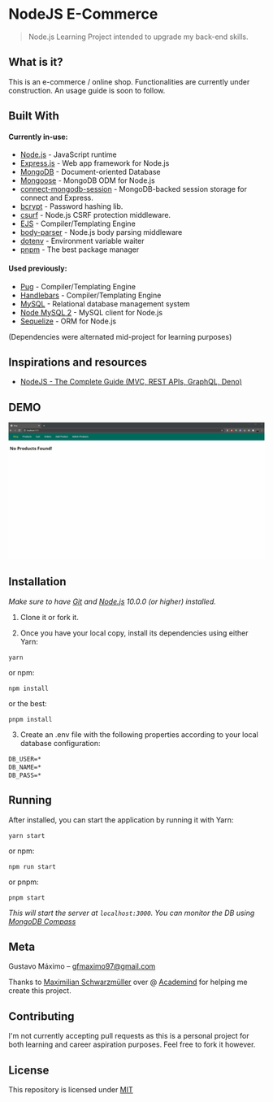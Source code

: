 # NodeJS E-Commerce
> Node.js Learning Project intended to upgrade my back-end skills.

## What is it?

This is an e-commerce / online shop. Functionalities are currently under construction.
An usage guide is soon to follow.

## Built With

#### Currently in-use:
* [Node.js](https://nodejs.org/en/) - JavaScript runtime
* [Express.js](https://expressjs.com/) - Web app framework for Node.js
* [MongoDB](https://www.mongodb.com/) - Document-oriented Database
* [Mongoose]( https://mongoosejs.com/) - MongoDB ODM for Node.js
* [connect-mongodb-session](https://www.npmjs.com/package/connect-mongodb-session) - MongoDB-backed session storage for connect and Express.
* [bcrypt](https://www.npmjs.com/package/bcrypt) - Password hashing lib.
* [csurf](https://github.com/expressjs/csurf) - Node.js CSRF protection middleware.
* [EJS](https://ejs.co/) - Compiler/Templating Engine
* [body-parser](https://www.npmjs.com/package/body-parser) - Node.js body parsing middleware
* [dotenv](https://www.npmjs.com/package/dotenv) - Environment variable waiter
* [pnpm](https://www.npmjs.com/package/pnpm) - The best package manager

#### Used previously:
* [Pug](https://pugjs.org/api/getting-started.html) - Compiler/Templating Engine
* [Handlebars](https://handlebarsjs.com/) - Compiler/Templating Engine
* [MySQL](https://www.mysql.com/) - Relational database management system
* [Node MySQL 2](https://www.npmjs.com/package/mysql2) - MySQL client for Node.js
* [Sequelize](https://sequelize.org/) - ORM for Node.js

(Dependencies were alternated mid-project for learning purposes)

## Inspirations and resources

* [NodeJS - The Complete Guide (MVC, REST APIs, GraphQL, Deno)](https://www.udemy.com/course/nodejs-the-complete-guide/)

## DEMO

![](public/demo.gif)

## Installation

*Make sure to have [Git](http://git-scm.com/) and [Node.js](http://nodejs.org/) 10.0.0 (or higher) installed.*

1. Clone it or fork it.

2. Once you have your local copy, install its dependencies using either Yarn:

```
yarn
```

or npm:

```
npm install
```

or the best:

```
pnpm install
```

3. Create an .env file with the following properties according to your local database configuration:

```
DB_USER=*
DB_NAME=*
DB_PASS=*
```


## Running

After installed, you can start the application by running it with Yarn:

```
yarn start
```

or npm:

```
npm run start
```

or pnpm:

```
pnpm start
```

*This will start the server at `localhost:3000`. You can monitor the DB using [MongoDB Compass](https://www.mongodb.com/products/compass)*
<!-- (if you didn't change the `PORT` property on `.env`) -->

## Meta

Gustavo Máximo – gfmaximo97@gmail.com

Thanks to [Maximilian Schwarzmüller](https://twitter.com/maxedapps?ref_src=twsrc%5Egoogle%7Ctwcamp%5Eserp%7Ctwgr%5Eauthor) over @ [Academind](https://academind.com/) for helping me create this project.

## Contributing

I'm not currently accepting pull requests as this is a personal project for both learning and career aspiration purposes.
Feel free to fork it however.

## License

This repository is licensed under [MIT](https://opensource.org/licenses/MIT)
